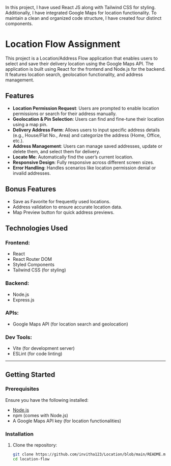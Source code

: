 In this project, I have used React JS along with Tailwind CSS for styling. Additionally, I have integrated Google Maps for location functionality. To maintain a clean and organized code structure, I have created four distinct components.
# Location Flow Assignment

This project is a Location/Address Flow application that enables users to select and save their delivery location using the Google Maps API. The application is built using React for the frontend and Node.js for the backend. It features location search, geolocation functionality, and address management.

## Features

- **Location Permission Request**: Users are prompted to enable location permissions or search for their address manually.
- **Geolocation & Pin Selection**: Users can find and fine-tune their location using a map pin.
- **Delivery Address Form**: Allows users to input specific address details (e.g., House/Flat No., Area) and categorize the address (Home, Office, etc.).
- **Address Management**: Users can manage saved addresses, update or delete them, and select them for delivery.
- **Locate Me**: Automatically find the user’s current location.
- **Responsive Design**: Fully responsive across different screen sizes.
- **Error Handling**: Handles scenarios like location permission denial or invalid addresses.

## Bonus Features

- Save as Favorite for frequently used locations.
- Address validation to ensure accurate location data.
- Map Preview button for quick address previews.

## Technologies Used

### Frontend:
- React
- React Router DOM
- Styled Components
- Tailwind CSS (for styling)

### Backend:
- Node.js
- Express.js

### APIs:
- Google Maps API (for location search and geolocation)

### Dev Tools:
- Vite (for development server)
- ESLint (for code linting)

---

## Getting Started

### Prerequisites
Ensure you have the following installed:
- [Node.js](https://nodejs.org/)
- npm (comes with Node.js)
- A Google Maps API key (for location functionalities)

### Installation

1. Clone the repository:
   ```bash
   git clone https://github.com/invitha123/Location/blob/main/README.md
   cd location-flow

